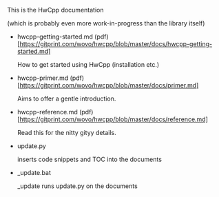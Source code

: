 This is the HwCpp documentation 

(which is probably even more work-in-progress than the library itself)

- hwcpp-getting-started.md 
(pdf)[https://gitprint.com/wovo/hwcpp/blob/master/docs/hwcpp-getting-started.md]

   How to get started using HwCpp (installation etc.)
   
- hwcpp-primer.md (pdf)[https://gitprint.com/wovo/hwcpp/blob/master/docs/primer.md]

   Aims to offer a gentle introduction.
   
- hwcpp-reference.md (pdf)[https://gitprint.com/wovo/hwcpp/blob/master/docs/reference.md]

   Read this for the nitty gityy details.
   
- update.py

   inserts code snippets and TOC into the documents

- _update.bat

   _update runs update.py on the documents
